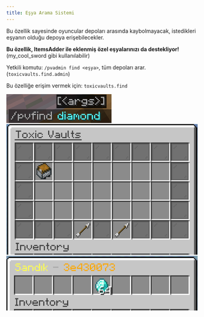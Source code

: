 ```yaml
---
title: Eşya Arama Sistemi
---
```


Bu özellik sayesinde oyuncular depoları arasında kaybolmayacak, istedikleri eşyanın olduğu depoya erişebilecekler.

**Bu özellik, ItemsAdder ile eklenmiş özel eşyalarınızı da destekliyor!**\
(my_cool_sword gibi kullanılabilir)

Yetkili komutu: `/pvadmin find <eşya>`, tüm depoları arar. (`toxicvaults.find.admin`)

Bu özelliğe erişim vermek için: `toxicvaults.find`

![Command](/src/assets/toxicvaults/find/command.png "Command")
![GUI](/src/assets/toxicvaults/find/gui.png "GUI")
![GUI](/src/assets/toxicvaults/find/gui2.png "GUI")
